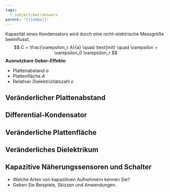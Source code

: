 ```yaml
---
tags:
  - subject/emt/answers
parent: "[[index]]"
---
```

Kapazität eines Kondensators wird durch eine nicht-elektrische Messgröße beeinflusst.
$$
	C = \frac{\varepsilon_r A}{a} \quad \text{mit} \quad \varepsilon = \varepsilon_0 \varepsilon_r
$$
**Ausnutzbare Geber-Effekte**:
- Plattenabstand $a$
- Plattenfläche $A$
- Relativer Dielektrizitätszahl $\varepsilon$

## Veränderlicher Plattenabstand

## Differential-Kondensator

## Veränderliche Plattenfläche

## Veränderliches Dielektrikum

## Kapazitive Näherungssensoren und Schalter
- Welche Arten von kapazitiven Aufnehmern kennen Sie?  
- Geben Sie Beispiele, Skizzen und Anwendungen.  
